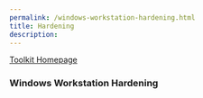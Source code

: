```yaml
---
permalink: /windows-workstation-hardening.html
title: Hardening
description: 
---
```

<head>
<link href="css/cyber.css" rel="stylesheet">
</head>

[Toolkit Homepage](../README.md)

### Windows Workstation Hardening